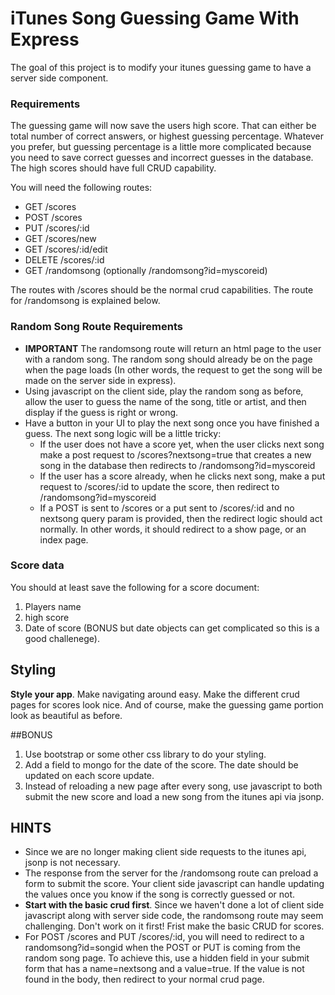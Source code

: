 # iTunes Song Guessing Game With Express

The goal of this project is to modify your itunes guessing game to have a server side component. 

### Requirements

The guessing game will now save the users high score.  That can either be total number of correct answers, or highest guessing percentage.  Whatever you prefer, but guessing percentage is a little more complicated because you need to save correct guesses and incorrect guesses in the database.  The high scores should have full CRUD capability.

You will need the following routes:

* GET /scores
* POST /scores
* PUT /scores/:id
* GET /scores/new
* GET /scores/:id/edit
* DELETE /scores/:id
* GET /randomsong  (optionally /randomsong?id=myscoreid)

The routes with /scores should be the normal crud capabilities.  The route for /randomsong is explained below.


### Random Song Route Requirements


* __IMPORTANT__ The randomsong route will return an html page to the user with a random song.  The random song should already be on the page when the page loads (In other words, the request to get the song will be made on the server side in express).
* Using javascript on the client side, play the random song as before, allow the user to guess the name of the song, title or artist, and then display if the guess is right or wrong.
* Have a button in your UI to play the next song once you have finished a guess.  The next song logic will be a little tricky:
	* If the user does not have a score yet, when the user clicks next song make a post request to /scores?nextsong=true that creates a new song in the database then redirects to /randomsong?id=myscoreid
	* If the user has a score already, when he clicks next song, make a put request to /scores/:id to update the score, then redirect to /randomsong?id=myscoreid
	* If a POST is sent to /scores or a put sent to /scores/:id and no nextsong query param is provided, then the redirect logic should act normally.  In other words, it should redirect to a show page, or an index page.
	
### Score data

You should at least save the following for a score document:

1. Players name
2. high score
3. Date of score (BONUS but date objects can get complicated so this is a good challenege).

## Styling

__Style your app__.  Make navigating around easy.  Make the different crud pages for scores look nice.  And of course, make the guessing game portion look as beautiful as before.

##BONUS
1. Use bootstrap or some other css library to do your styling.
2. Add a field to mongo for the date of the score. The date should be updated on each score update.
2. Instead of reloading a new page after every song, use javascript to both submit the new score and load a new song from the itunes api via jsonp.

## HINTS

* Since we are no longer making client side requests to the itunes api, jsonp is not necessary.
* The response from the server for the /randomsong route can preload a form to submit the score.   Your client side javascript can handle updating the values once you know if the song is correctly guessed or not.
* __Start with the basic crud first__.  Since we haven't done a lot of client side javascript along with server side code, the randomsong route may seem challenging.  Don't work on it first!  Frist make the basic CRUD for scores.
* For POST /scores and PUT /scores/:id, you will need to redirect to a randomsong?id=songid when the POST or PUT is coming from the random song page.  To achieve this, use a hidden field in your submit form that has a name=nextsong and a value=true.  If the value is not found in the body, then redirect to your normal crud page.